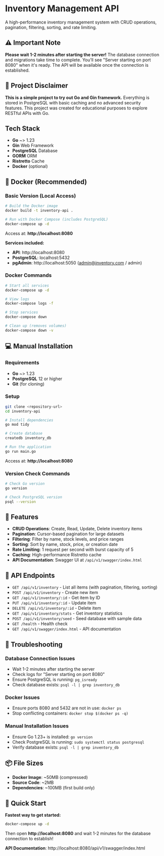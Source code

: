 # Inventory Management API

A high-performance inventory management system with CRUD operations, pagination, filtering, sorting, and rate limiting.

## ⚠️ Important Note

**Please wait 1-2 minutes after starting the server!** The database connection and migrations take time to complete. You'll see "Server starting on port 8080" when it's ready. The API will be available once the connection is established.

## 📝 Project Disclaimer

**This is a simple project to try out Go and Gin framework.** Everything is stored in PostgreSQL with basic caching and no advanced security features. This project was created for educational purposes to explore RESTful APIs with Go.

## Tech Stack
- **Go** ~> 1.23
- **Gin** Web Framework
- **PostgreSQL** Database
- **GORM** ORM
- **Ristretto** Cache
- **Docker** (optional)

## 🐳 Docker (Recommended)

### Basic Version (Local Access)
```bash
# Build the Docker image
docker build -t inventory-api .

# Run with Docker Compose (includes PostgreSQL)
docker-compose up -d
```

Access at: **http://localhost:8080**

**Services included:**
- **API**: http://localhost:8080
- **PostgreSQL**: localhost:5432
- **pgAdmin**: http://localhost:5050 (admin@inventory.com / admin)

### Docker Commands
```bash
# Start all services
docker-compose up -d

# View logs
docker-compose logs -f

# Stop services
docker-compose down

# Clean up (removes volumes)
docker-compose down -v
```

## 💻 Manual Installation

### Requirements
- **Go** ~> 1.23
- **PostgreSQL** 12 or higher
- **Git** (for cloning)

### Setup
```bash
git clone <repository-url>
cd inventory-api

# Install dependencies
go mod tidy

# Create database
createdb inventory_db

# Run the application
go run main.go
```

Access at: **http://localhost:8080**

### Version Check Commands
```bash
# Check Go version
go version

# Check PostgreSQL version
psql --version
```

## 🚀 Features

- **CRUD Operations**: Create, Read, Update, Delete inventory items
- **Pagination**: Cursor-based pagination for large datasets
- **Filtering**: Filter by name, stock levels, and price ranges
- **Sorting**: Sort by name, stock, price, or creation date
- **Rate Limiting**: 1 request per second with burst capacity of 5
- **Caching**: High-performance Ristretto cache
- **API Documentation**: Swagger UI at `/api/v1/swagger/index.html`

## 📸 API Endpoints

- `GET /api/v1/inventory` - List all items (with pagination, filtering, sorting)
- `POST /api/v1/inventory` - Create new item
- `GET /api/v1/inventory/:id` - Get item by ID
- `PUT /api/v1/inventory/:id` - Update item
- `DELETE /api/v1/inventory/:id` - Delete item
- `GET /api/v1/inventory/stats` - Get inventory statistics
- `POST /api/v1/inventory/seed` - Seed database with sample data
- `GET /health` - Health check
- `GET /api/v1/swagger/index.html` - API documentation

## 🔧 Troubleshooting

### Database Connection Issues
- Wait 1-2 minutes after starting the server
- Check logs for "Server starting on port 8080"
- Ensure PostgreSQL is running: `pg_isready`
- Check database exists: `psql -l | grep inventory_db`

### Docker Issues
- Ensure ports 8080 and 5432 are not in use: `docker ps`
- Stop conflicting containers: `docker stop $(docker ps -q)`

### Manual Installation Issues
- Ensure Go 1.23+ is installed: `go version`
- Check PostgreSQL is running: `sudo systemctl status postgresql`
- Verify database exists: `psql -l | grep inventory_db`

## 📦 File Sizes

- **Docker Image**: ~50MB (compressed)
- **Source Code**: ~2MB
- **Dependencies**: ~100MB (first build only)

## 🎯 Quick Start

**Fastest way to get started:**
```bash
docker-compose up -d
```

Then open **http://localhost:8080** and wait 1-2 minutes for the database connection to establish!

**API Documentation**: http://localhost:8080/api/v1/swagger/index.html